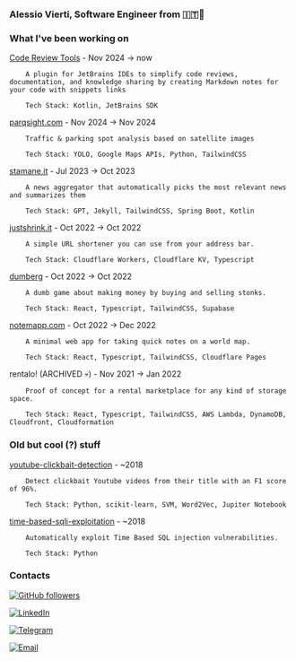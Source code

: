 ### Alessio Vierti, Software Engineer from 🇮🇹🤌

### What I've been working on 

[Code Review Tools](https://plugins.jetbrains.com/plugin/25932-code-review-tools) - Nov 2024 -> now
```
    A plugin for JetBrains IDEs to simplify code reviews, documentation, and knowledge sharing by creating Markdown notes for your code with snippets links

    Tech Stack: Kotlin, JetBrains SDK
```


[parqsight.com](parqsight.com) - Nov 2024 -> Nov 2024
```
    Traffic & parking spot analysis based on satellite images

    Tech Stack: YOLO, Google Maps APIs, Python, TailwindCSS
```


[stamane.it](https://stamane.it) - Jul 2023 -> Oct 2023
```
    A news aggregator that automatically picks the most relevant news and summarizes them
    
    Tech Stack: GPT, Jekyll, TailwindCSS, Spring Boot, Kotlin
```

[justshrink.it](https://justshrink.it) - Oct 2022 -> Oct 2022

```
    A simple URL shortener you can use from your address bar.
    
    Tech Stack: Cloudflare Workers, Cloudflare KV, Typescript
```

[dumberg](https://stonkgame.netlify.app) - Oct 2022 -> Oct 2022
```
    A dumb game about making money by buying and selling stonks.
    
    Tech Stack: React, Typescript, TailwindCSS, Supabase
```

[notemapp.com](https://notemapp.com) - Oct 2022 -> Dec 2022
```
    A minimal web app for taking quick notes on a world map.

    Tech Stack: React, Typescript, TailwindCSS, Cloudflare Pages
```

rentalo! (ARCHIVED 💀) - Nov 2021 -> Jan 2022
```
    Proof of concept for a rental marketplace for any kind of storage space.

    Tech Stack: React, Typescript, TailwindCSS, AWS Lambda, DynamoDB, Cloudfront, Cloudformation
```

### Old but cool (?) stuff

[youtube-clickbait-detection](https://github.com/alessiovierti/youtube-clickbait-detector) - ~2018
```
    Detect clickbait Youtube videos from their title with an F1 score of 96%.

    Tech Stack: Python, scikit-learn, SVM, Word2Vec, Jupiter Notebook
```

[time-based-sqli-exploitation](https://github.com/alessiovierti/blindpie) - ~2018
```
    Automatically exploit Time Based SQL injection vulnerabilities.

    Tech Stack: Python
```

### Contacts

[![GitHub followers](https://img.shields.io/github/followers/alessiovierti?style=social)](https://github.com/alessiovierti)

[![LinkedIn](https://img.shields.io/badge/follow-me-blue)](https://www.linkedin.com/in/alessiovierti)

[![Telegram](https://img.shields.io/badge/telegram-me-blue)](https://telegram.me/fd42493e)

[![Email](https://img.shields.io/badge/email-me-blue)](mailto:hi@alessiovierti.com)

